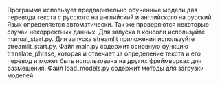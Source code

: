 Программа использует предварительно обученные модели для перевода текста с русского на английский и английского на русский. Язык определяется автоматически. Так же проверяются некоторые случаи некорректных данных.
Для запуска в консоли используйте manual_start.py.
Для запуска streamlit приложения используйте streamlit_start.py.
Файл main.py содержит основную функцию translate_phrase, которая и отвечает за определение текста и его перевод и может быть использована на других фреймворках для размещения.
Файл load_models.py содержит методы для загрузки моделей.
